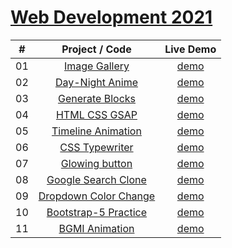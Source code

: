 # [Web Development 2021](https://astrogeek77.github.io/Web_Dev_2021/)

|  #  |            Project / Code             | Live Demo |
| :-: | :----------------------------: | :-------: |
| 01  |       [Image Gallery](https://github.com/Astrogeek77/Web_Dev_2021/tree/main/Image%20Gallery)       | [demo](https://astrogeek77.github.io/Web_Dev_2021/Image%20Gallery/)
| 02  |       [Day-Night Anime](https://github.com/Astrogeek77/Web_Dev_2021/tree/main/Day%20Night%20Animation)       | [demo](https://astrogeek77.github.io/Web_Dev_2021/Day%20Night%20Animation/)
| 03  |       [Generate Blocks](https://github.com/Astrogeek77/Web_Dev_2021/tree/main/Generate%20Blocks)       | [demo](https://astrogeek77.github.io/Web_Dev_2021/Generate%20Blocks/)
| 04  |       [HTML CSS GSAP](https://github.com/Astrogeek77/Web_Dev_2021/tree/main/CSS%20GSAP)       | [demo](https://astrogeek77.github.io/Web_Dev_2021/CSS%20GSAP/)
| 05  |       [Timeline Animation](https://github.com/Astrogeek77/Web_Dev_2021/tree/main/Timeline%20Animation)       | [demo](https://astrogeek77.github.io/Web_Dev_2021/Timeline%20Animation/)
| 06  |       [CSS Typewriter](https://github.com/Astrogeek77/Web_Dev_2021/tree/main/CSS%20Typewriter)       | [demo](https://astrogeek77.github.io/Web_Dev_2021/CSS%20Typewriter/)
| 07  |       [Glowing button](https://github.com/Astrogeek77/Web_Dev_2021/tree/main/Glowing%20Buttons)       | [demo](https://astrogeek77.github.io/Web_Dev_2021/Glowing%20Buttons/)
| 08  |       [Google Search Clone](https://github.com/Astrogeek77/Web_Dev_2021/tree/main/Google%20Search%20Clone)       | [demo](https://astrogeek77.github.io/Web_Dev_2021/Google%20Search%20Clone/)
| 09  |       [Dropdown Color Change](https://github.com/Astrogeek77/Web_Dev_2021/tree/main/Dropdown_colorchange)       | [demo](https://astrogeek77.github.io/Web_Dev_2021/Dropdown_colorchange/)
| 10  |       [Bootstrap-5 Practice](https://github.com/Astrogeek77/Web_Dev_2021/tree/main/Frontend-bootcamp-bootstrap-5)       | [demo](https://astrogeek77.github.io/Web_Dev_2021/Frontend-bootcamp-bootstrap-5/)
| 11  |       [BGMI Animation](https://github.com/Astrogeek77/Web_Dev_2021/tree/main/BGMI%20animation)       | [demo](https://astrogeek77.github.io/Web_Dev_2021/BGMI%20animation/)
